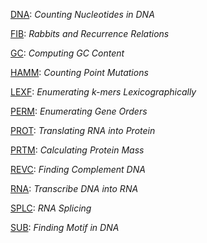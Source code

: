 [DNA](https://github.com/endomain/Rosalind/blob/master/Bioinformatics%20Stronghold/DNA.py): _Counting Nucleotides in DNA_ 

[FIB](https://github.com/endomain/Rosalind/blob/master/Bioinformatics%20Stronghold/FIB.py): _Rabbits and Recurrence Relations_  

[GC](https://github.com/endomain/Rosalind/blob/master/Bioinformatics%20Stronghold/GC.py): _Computing GC Content_  

[HAMM](https://github.com/endomain/Rosalind/blob/master/Bioinformatics%20Stronghold/HAMM.py): _Counting Point Mutations_  

[LEXF](https://github.com/endomain/Rosalind/blob/master/Bioinformatics%20Stronghold/LEXF.py): _Enumerating k-mers Lexicographically_  

[PERM](https://github.com/endomain/Rosalind/blob/master/Bioinformatics%20Stronghold/PERM.py): _Enumerating Gene Orders_  

[PROT](https://github.com/endomain/Rosalind/blob/master/Bioinformatics%20Stronghold/PROT.py): _Translating RNA into Protein_  

[PRTM](https://github.com/endomain/Rosalind/blob/master/Bioinformatics%20Stronghold/PRTM.py): _Calculating Protein Mass_  

[REVC](https://github.com/endomain/Rosalind/blob/master/Bioinformatics%20Stronghold/REVC.py): _Finding Complement DNA_   

[RNA](https://github.com/endomain/Rosalind/blob/master/Bioinformatics%20Stronghold/RNA.py): _Transcribe DNA into RNA_  

[SPLC](https://github.com/endomain/Rosalind/blob/master/Bioinformatics%20Stronghold/SPLC.py): _RNA Splicing_  
 
[SUB](https://github.com/endomain/Rosalind/blob/master/Bioinformatics%20Stronghold/SUB.py): _Finding Motif in DNA_  
 

